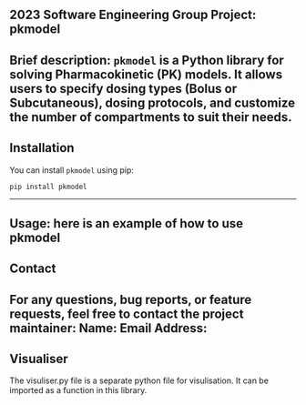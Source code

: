 ## 2023 Software Engineering Group Project: pkmodel
Brief description: `pkmodel` is a Python library for solving Pharmacokinetic (PK) models. It allows users to specify dosing types (Bolus or Subcutaneous), dosing protocols, and customize the number of compartments to suit their needs.
-----

## Installation
You can install `pkmodel` using pip:

```bash
pip install pkmodel
```
------

## Usage: here is an example of how to use pkmodel


## Contact
For any questions, bug reports, or feature requests, feel free to contact the project maintainer:
Name:
Email Address:
------
## Visualiser
The visuliser.py file is a separate python file for visulisation. It can be imported as a function in this library. 
